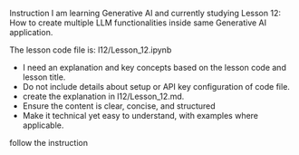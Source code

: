 Instruction
I am learning Generative AI and currently studying 
Lesson 12: How to create multiple LLM functionalities inside same Generative AI application.

The lesson code file is: l12/Lesson_12.ipynb

- I need an explanation and key concepts based on the  lesson code and lesson title.
- Do not include details about setup or API key configuration of code file.
- create the explanation in l12/Lesson_12.md.
- Ensure the content is clear, concise, and structured
- Make it technical yet easy to understand, with examples where applicable.


follow the instruction